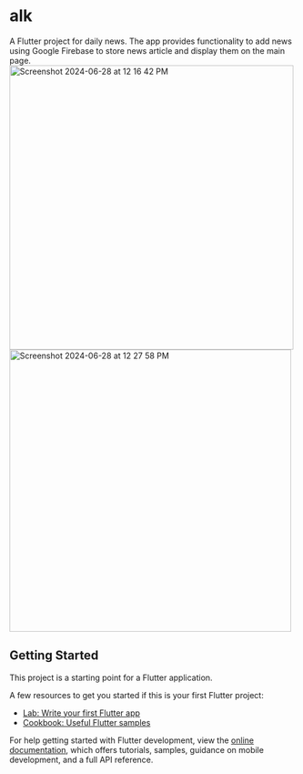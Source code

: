 # alk

A Flutter project for daily news. The app provides functionality to add news using Google Firebase to store news article and display them on the main page. 
<img width="499" alt="Screenshot 2024-06-28 at 12 16 42 PM" src="https://github.com/aniketjohri23/alk_news/assets/73753201/7476fc2a-ab4c-46ba-8a58-d293f53e9050">
<img width="495" alt="Screenshot 2024-06-28 at 12 27 58 PM" src="https://github.com/aniketjohri23/alk_news/assets/73753201/be99e302-408a-471e-ba04-1f6743053257">

## Getting Started

This project is a starting point for a Flutter application.

A few resources to get you started if this is your first Flutter project:

- [Lab: Write your first Flutter app](https://docs.flutter.dev/get-started/codelab)
- [Cookbook: Useful Flutter samples](https://docs.flutter.dev/cookbook)

For help getting started with Flutter development, view the
[online documentation](https://docs.flutter.dev/), which offers tutorials,
samples, guidance on mobile development, and a full API reference.
